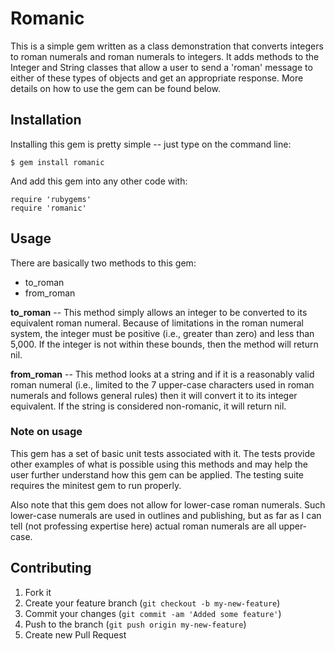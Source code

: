 # Romanic
This is a simple gem written as a class demonstration that converts integers to roman numerals and roman numerals to integers.  It adds methods to the Integer and String classes that allow a user to send a 'roman' message to either of these types of objects and get an appropriate response. More details on how to use the gem can be found below.


Installation
------------
Installing this gem is pretty simple -- just type on the command line:

```  
$ gem install romanic 
```

And add this gem into any other code with:

```  
require 'rubygems'
require 'romanic' 
```


Usage
------------
There are basically two methods to this gem:

* to_roman
* from_roman

**to_roman** -- This method simply allows an integer to be converted to its equivalent roman numeral.  Because of limitations in the roman numeral system, the integer must be positive (i.e., greater than zero) and less than 5,000. If the integer is not within these bounds, then the method will return nil.

**from_roman** -- This method looks at a string and if it is a reasonably valid roman numeral (i.e., limited to the 7 upper-case characters used in roman numerals and follows general rules) then it will convert it to its integer equivalent.  If the string is considered non-romanic, it will return nil.


### Note on usage ###

This gem has a set of basic unit tests associated with it.  The tests provide other examples of what is possible using this methods and may help the user further understand how this gem can be applied.  The testing suite requires the minitest gem to run properly.

Also note that this gem does not allow for lower-case roman numerals. Such lower-case numerals are used in outlines and publishing, but as far as I can tell (not professing expertise here) actual roman numerals are all upper-case.


Contributing
------------
1. Fork it
2. Create your feature branch (`git checkout -b my-new-feature`)
3. Commit your changes (`git commit -am 'Added some feature'`)
4. Push to the branch (`git push origin my-new-feature`)
5. Create new Pull Request
